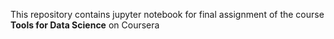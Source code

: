 This repository contains jupyter notebook for final assignment of the course **Tools for Data Science** on Coursera

